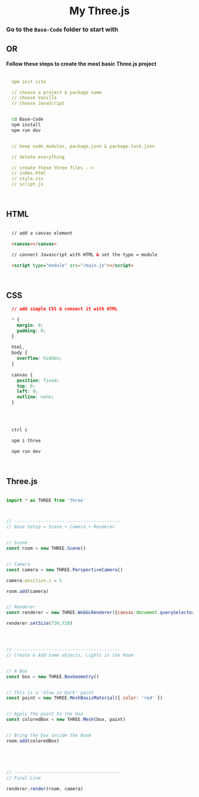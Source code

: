 <h1 align="center">My Three.js</h1>

### Go to the `Base-Code` folder to start with

## OR

<h4> Follow these steps to create the most basic Three.js project </h4>

```yml

  npm init vite

  // choose a project & package name
  // choose Vanilla
  // choose JavaScript

```

```bash

  cd Base-Code
  npm install
  npm run dev

```

```yml

  // keep node_modules, package.json & package-lock.json

  // delete everything

  // create these three files --> 
  // index.html 
  // style.css 
  // script.js

```

<br>

## HTML
```html

  // add a canvas element

  <canvas></canvas>

  // connect Javascript with HTML & set the type = module

  <script type="module" src="/main.js"></script>

```

<br>

## CSS
```css
  // add simple CSS & connect it with HTML

  * {
    margin: 0;
    padding: 0;
  }
  
  html,
  body {
    overflow: hidden;
  }
  
  canvas {
    position: fixed;
    top: 0;
    left: 0;
    outline: none;
  }

```

<br>

```bash

  ctrl c

  npm i three

  npm run dev

```

<br>

## Three.js
```js

import * as THREE from 'three'



// ----------------------------------------
// Base Setup = Scene + Camera + Renderer


// Scene
const room = new THREE.Scene()


// Camera
const camera = new THREE.PerspectiveCamera()

camera.position.z = 5

room.add(camera)


// Renderer
const renderer = new THREE.WebGLRenderer({canvas:document.querySelector('canvas')})

renderer.setSize(720,720)




// ----------------------------------------
// Create & Add some objects, Lights in the Room


// A Box
const box = new THREE.BoxGeometry()


// This is a 'Glow in Dark' paint
const paint = new THREE.MeshBasicMaterial({ color: 'red' })


// Apply the paint to the box
const coloredBox = new THREE.Mesh(box, paint)


// Bring the box inside the Room
room.add(coloredBox)





// ----------------------------------------
// Final Line

renderer.render(room, camera)

```
